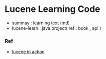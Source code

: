 # Lucene Learning Code

- summay 
	: learning text (md)
- lucene-learn
	: java project( ref : book , api )

### Ref
- [lucene in action](http://book.naver.com/bookdb/book_detail.nhn?bid=1904984)

